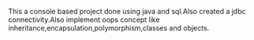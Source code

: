 This a console based project done using java and sql.Also created a jdbc connectivity.Also implement oops concept like inheritance,encapsulation,polymorphism,classes and objects.
